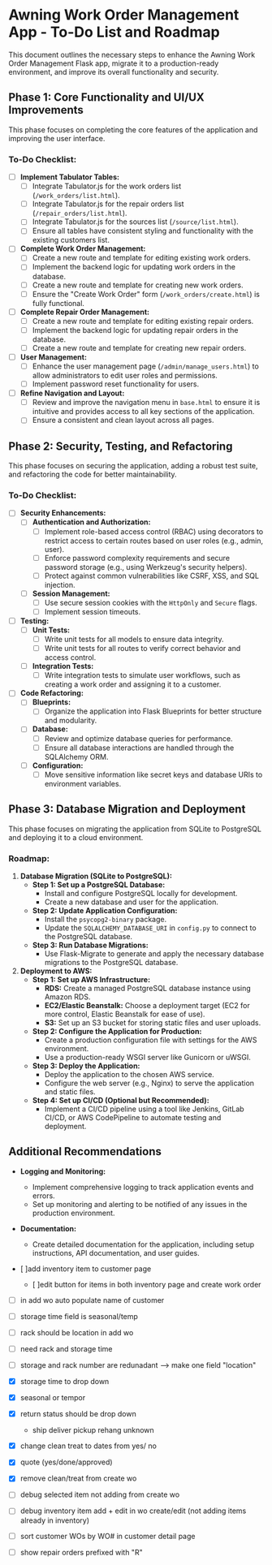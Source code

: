 # Awning Work Order Management App - To-Do List and Roadmap

This document outlines the necessary steps to enhance the Awning Work Order Management Flask app, migrate it to a production-ready environment, and improve its overall functionality and security.

## Phase 1: Core Functionality and UI/UX Improvements

This phase focuses on completing the core features of the application and improving the user interface.

### To-Do Checklist:

- [ ] **Implement Tabulator Tables:**
    - [ ] Integrate Tabulator.js for the work orders list (`/work_orders/list.html`).
    - [ ] Integrate Tabulator.js for the repair orders list (`/repair_orders/list.html`).
    - [ ] Integrate Tabulator.js for the sources list (`/source/list.html`).
    - [ ] Ensure all tables have consistent styling and functionality with the existing customers list.
- [ ] **Complete Work Order Management:**
    - [ ] Create a new route and template for editing existing work orders.
    - [ ] Implement the backend logic for updating work orders in the database.
    - [ ] Create a new route and template for creating new work orders.
    - [ ] Ensure the "Create Work Order" form (`/work_orders/create.html`) is fully functional.
- [ ] **Complete Repair Order Management:**
    - [ ] Create a new route and template for editing existing repair orders.
    - [ ] Implement the backend logic for updating repair orders in the database.
    - [ ] Create a new route and template for creating new repair orders.
- [ ] **User Management:**
    - [ ] Enhance the user management page (`/admin/manage_users.html`) to allow administrators to edit user roles and permissions.
    - [ ] Implement password reset functionality for users.
- [ ] **Refine Navigation and Layout:**
    - [ ] Review and improve the navigation menu in `base.html` to ensure it is intuitive and provides access to all key sections of the application.
    - [ ] Ensure a consistent and clean layout across all pages.

## Phase 2: Security, Testing, and Refactoring

This phase focuses on securing the application, adding a robust test suite, and refactoring the code for better maintainability.

### To-Do Checklist:

- [ ] **Security Enhancements:**
    - [ ] **Authentication and Authorization:**
        - [ ] Implement role-based access control (RBAC) using decorators to restrict access to certain routes based on user roles (e.g., admin, user).
        - [ ] Enforce password complexity requirements and secure password storage (e.g., using Werkzeug's security helpers).
        - [ ] Protect against common vulnerabilities like CSRF, XSS, and SQL injection.
    - [ ] **Session Management:**
        - [ ] Use secure session cookies with the `HttpOnly` and `Secure` flags.
        - [ ] Implement session timeouts.
- [ ] **Testing:**
    - [ ] **Unit Tests:**
        - [ ] Write unit tests for all models to ensure data integrity.
        - [ ] Write unit tests for all routes to verify correct behavior and access control.
    - [ ] **Integration Tests:**
        - [ ] Write integration tests to simulate user workflows, such as creating a work order and assigning it to a customer.
- [ ] **Code Refactoring:**
    - [ ] **Blueprints:**
        - [ ] Organize the application into Flask Blueprints for better structure and modularity.
    - [ ] **Database:**
        - [ ] Review and optimize database queries for performance.
        - [ ] Ensure all database interactions are handled through the SQLAlchemy ORM.
    - [ ] **Configuration:**
        - [ ] Move sensitive information like secret keys and database URIs to environment variables.

## Phase 3: Database Migration and Deployment

This phase focuses on migrating the application from SQLite to PostgreSQL and deploying it to a cloud environment.

### Roadmap:

1.  **Database Migration (SQLite to PostgreSQL):**
    - **Step 1: Set up a PostgreSQL Database:**
        - Install and configure PostgreSQL locally for development.
        - Create a new database and user for the application.
    - **Step 2: Update Application Configuration:**
        - Install the `psycopg2-binary` package.
        - Update the `SQLALCHEMY_DATABASE_URI` in `config.py` to connect to the PostgreSQL database.
    - **Step 3: Run Database Migrations:**
        - Use Flask-Migrate to generate and apply the necessary database migrations to the PostgreSQL database.
2.  **Deployment to AWS:**
    - **Step 1: Set up AWS Infrastructure:**
        - **RDS:** Create a managed PostgreSQL database instance using Amazon RDS.
        - **EC2/Elastic Beanstalk:** Choose a deployment target (EC2 for more control, Elastic Beanstalk for ease of use).
        - **S3:** Set up an S3 bucket for storing static files and user uploads.
    - **Step 2: Configure the Application for Production:**
        - Create a production configuration file with settings for the AWS environment.
        - Use a production-ready WSGI server like Gunicorn or uWSGI.
    - **Step 3: Deploy the Application:**
        - Deploy the application to the chosen AWS service.
        - Configure the web server (e.g., Nginx) to serve the application and static files.
    - **Step 4: Set up CI/CD (Optional but Recommended):**
        - Implement a CI/CD pipeline using a tool like Jenkins, GitLab CI/CD, or AWS CodePipeline to automate testing and deployment.

## Additional Recommendations

- **Logging and Monitoring:**
    - Implement comprehensive logging to track application events and errors.
    - Set up monitoring and alerting to be notified of any issues in the production environment.
- **Documentation:**
    - Create detailed documentation for the application, including setup instructions, API documentation, and user guides.


- [ ]add inventory item to customer page
    - [ ]edit button for items in both inventory page and create work order

- [ ] in add wo auto populate name of customer
- [ ] storage time field is seasonal/temp 

- [ ] rack should be location in add wo 
 
- [ ] need rack and storage time

- [ ] storage and rack number are redunadant --> make one field "location"

- [x] storage time to drop down
 - [x] seasonal or tempor


- [x] return status should be drop down
    - ship deliver pickup rehang unknown 

- [x] change clean treat to dates from yes/ no
- [x] quote (yes/done/approved)

- [x] remove clean/treat from create wo

- [ ] debug selected item not adding from create wo

- [ ] debug inventory item add + edit in wo create/edit (not adding items already in inventory)

- [ ] sort customer WOs by WO# in customer detail page

- [ ] show repair orders prefixed with "R"